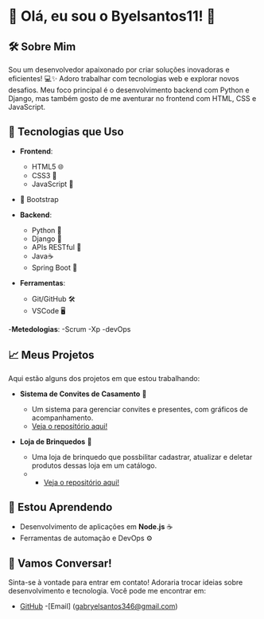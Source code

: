 # 👋 Olá, eu sou o Byelsantos11! 🌟

## 🛠️ Sobre Mim
Sou um desenvolvedor apaixonado por criar soluções inovadoras e eficientes! 💻✨ Adoro trabalhar com tecnologias web e explorar novos desafios. Meu foco principal é o desenvolvimento backend com Python e Django, mas também gosto de me aventurar no frontend com HTML, CSS e JavaScript.

## 🚀 Tecnologias que Uso
- **Frontend**:
  - HTML5 🌐
  - CSS3 🎨
  - JavaScript 📜
- 🎉 Bootstrap

- **Backend**:
  - Python 🐍
  - Django 🚀
  - APIs RESTful 🔗
  - Java☕
  - Spring Boot 🌱

- **Ferramentas**:
  - Git/GitHub 🛠️
  - VSCode 🖥️

-**Metedologias**:
-Scrum
-Xp
-devOps

## 📈 Meus Projetos
Aqui estão alguns dos projetos em que estou trabalhando:

- **Sistema de Convites de Casamento** 🎉
  - Um sistema para gerenciar convites e presentes, com gráficos de acompanhamento.
  - [Veja o repositório aqui!](https://github.com/Byelsantos11/projeto_casamento)

- **Loja de Brinquedos** 🔗
  - Uma loja de brinquedo que possbilitar cadastrar, atualizar e deletar produtos dessas loja em um catálogo.
  - - [Veja o repositório aqui!](https://github.com/Byelsantos11/Organizacao_casamento.git)

## 🌱 Estou Aprendendo
- Desenvolvimento de aplicações em **Node.js** ☕
- Ferramentas de automação e DevOps ⚙️

## 🤝 Vamos Conversar!
Sinta-se à vontade para entrar em contato! Adoraria trocar ideias sobre desenvolvimento e tecnologia. Você pode me encontrar em:
- [GitHub](https://github.com/Byelsantos11)
-[Email] (gabryelsantos346@gmail.com)

